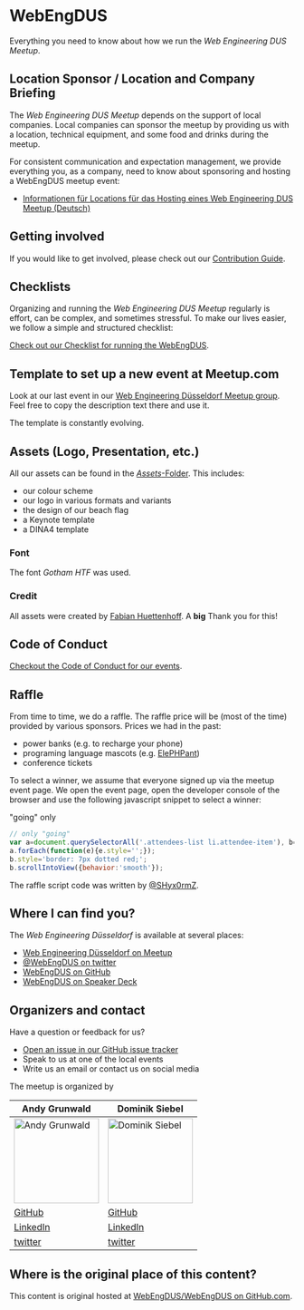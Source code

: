 # WebEngDUS

Everything you need to know about how we run the *Web Engineering DUS Meetup*.

## Location Sponsor / Location and Company Briefing

The *Web Engineering DUS Meetup* depends on the support of local companies.
Local companies can sponsor the meetup by providing us with a location, technical equipment, and some food and drinks during the meetup.

For consistent communication and expectation management, we provide everything you, as a company, need to know about sponsoring and hosting a WebEngDUS meetup event:

* [Informationen für Locations für das Hosting eines Web Engineering DUS Meetup (Deutsch)](https://docs.google.com/document/d/1A77agjCXp-sFt3FNSkVCz-dZoEfBDR1tpbkyV1jFGLo/edit#heading=h.ghdyyw6l3nfw)

## Getting involved

If you would like to get involved, please check out our [Contribution Guide](./CONTRIBUTING.md).

## Checklists

Organizing and running the *Web Engineering DUS Meetup* regularly is effort, can be complex, and sometimes stressful.
To make our lives easier, we follow a simple and structured checklist:

[Check out our Checklist for running the WebEngDUS](./CHECKLISTS.md).

## Template to set up a new event at Meetup.com

Look at our last event in our [Web Engineering Düsseldorf Meetup group](https://www.meetup.com/de-DE/web-engineering-duesseldorf/events/).
Feel free to copy the description text there and use it.

The template is constantly evolving.

## Assets (Logo, Presentation, etc.)

All our assets can be found in the [*Assets*-Folder](./Assets). This includes:

- our colour scheme
- our logo in various formats and variants
- the design of our beach flag
- a Keynote template
- a DINA4 template

### Font

The font _Gotham HTF_ was used.

### Credit

All assets were created by [Fabian Huettenhoff](https://twitter.com/zuqbu). A **big** Thank you for this!

## Code of Conduct

[Checkout the Code of Conduct for our events](./CODE_OF_CONDUCT.md).

## Raffle

From time to time, we do a raffle.
The raffle price will be (most of the time) provided by various sponsors.
Prices we had in the past:

* power banks (e.g. to recharge your phone)
* programing language mascots (e.g. [ElePHPant](https://www.php.net/elephpant.php))
* conference tickets

To select a winner, we assume that everyone signed up via the meetup event page.
We open the event page, open the developer console of the browser and use the following javascript snippet to select a winner:

"going" only
```js
// only "going"
var a=document.querySelectorAll('.attendees-list li.attendee-item'), b=a[Math.floor((Math.random()*a.length)+1)-1];
a.forEach(function(e){e.style='';});
b.style='border: 7px dotted red;';
b.scrollIntoView({behavior:'smooth'});
```

The raffle script code was written by [@SHyx0rmZ](https://github.com/SHyx0rmZ).

## Where I can find you?

The *Web Engineering Düsseldorf* is available at several places:

* [Web Engineering Düsseldorf on Meetup](https://www.meetup.com/Web-Engineering-Duesseldorf/)
* [@WebEngDUS on twitter](https://twitter.com/WebEngDUS)
* [WebEngDUS on GitHub](https://github.com/WebEngDUS)
* [WebEngDUS on Speaker Deck](https://speakerdeck.com/webengdus)

## Organizers and contact

Have a question or feedback for us?

* [Open an issue in our GitHub issue tracker](https://github.com/WebEngDUS/WebEngDUS/issues/new)
* Speak to us at one of the local events
* Write us an email or contact us on social media

The meetup is organized by

| Andy Grunwald                                                   | Dominik Siebel                                                    |
| --------------------------------------------------------------- | ----------------------------------------------------------------- |
| <img src="https://avatars.githubusercontent.com/u/320064?v=4" height="150" alt="Andy Grunwald" title="Andy Grunwald">  | <img src="https://avatars.githubusercontent.com/u/145283?v=4" height="150" alt="Dominik Siebel" title="Dominik Siebel"> |
| [GitHub](https://github.com/andygrunwald)                       | [GitHub](https://github.com/dsiebel)                              |
| [LinkedIn](https://www.linkedin.com/in/andy-grunwald-09aa265a/) | [LinkedIn](https://www.linkedin.com/in/dominik-siebel-1960a067/)  |
| [twitter](https://twitter.com/andygrunwald)                     | [twitter](https://twitter.com/milchjieper)                        |

## Where is the original place of this content?

This content is original hosted at [WebEngDUS/WebEngDUS on GitHub.com](https://github.com/WebEngDUS/WebEngDUS).
